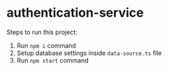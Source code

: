 # authentication-service

Steps to run this project:

1. Run `npm i` command
2. Setup database settings inside `data-source.ts` file
3. Run `npm start` command
